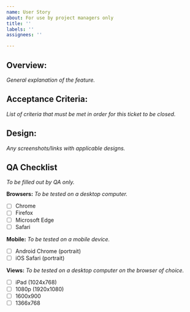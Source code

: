 ```yaml
---
name: User Story
about: For use by project managers only
title: ''
labels: ''
assignees: ''

---
```


## Overview:
*General explanation of the feature.*

## Acceptance Criteria:
*List of criteria that must be met in order for this ticket to be closed.*

## Design:
*Any screenshots/links with applicable designs.*

## QA Checklist
*To be filled out by QA only.*

**Browsers:**
*To be tested on a desktop computer.*
- [ ] Chrome
- [ ] Firefox
- [ ] Microsoft Edge
- [ ] Safari

**Mobile:**
*To be tested on a mobile device.*
- [ ] Android Chrome (portrait)
- [ ] iOS Safari (portrait)

**Views:**
*To be tested on a desktop computer on the browser of choice.*
- [ ] iPad (1024x768)
- [ ] 1080p (1920x1080)
- [ ] 1600x900
- [ ] 1366x768
